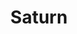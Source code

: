 ---
title: "Saturn"
type: Planet
tags: [saturn]
description: "My telescope can just barely make out the rings."
image: /assets/images/gallery/saturn/thumb.jpg
telescope: Stellina
length: "400mm"
aperture: "80mm"
folder: saturn
exposure: 10s
lights: 1
sessions: 1
firstCapture: 2021-06-23 
lastCapture:
noannotations: true
---